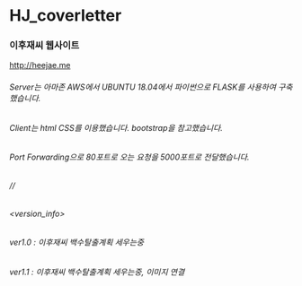# HJ_coverletter
### 이후재씨 웹사이트
<http://heejae.me>
###### Server는 아마존 AWS에서 UBUNTU 18.04에서 파이썬으로 FLASK를 사용하여 구축했습니다.
###### Client는 html CSS를 이용했습니다. bootstrap을 참고했습니다.
###### Port Forwarding으로 80포트로 오는 요청을 5000포트로 전달했습니다.

###### //
###### <version_info>
###### ver1.0 : 이후재씨 백수탈출계획 세우는중
###### ver1.1 : 이후재씨 백수탈출계획 세우는중, 이미지 연결
